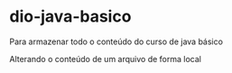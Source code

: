 # dio-java-basico
Para armazenar todo o conteúdo do curso de java básico

Alterando o conteúdo de um arquivo de forma local

